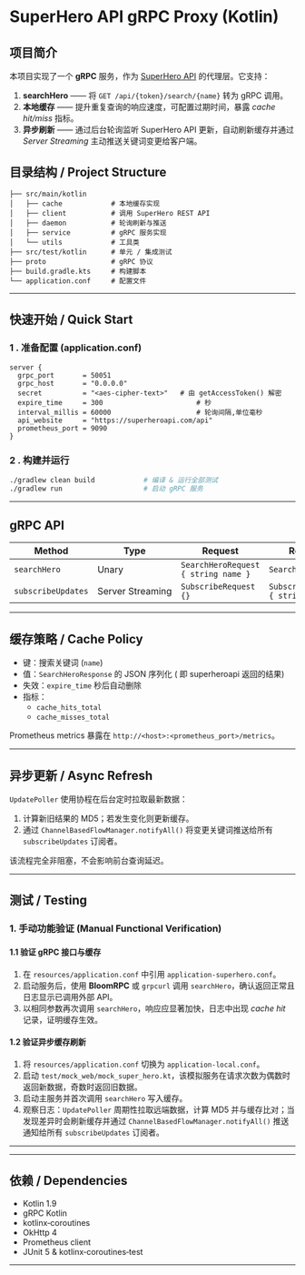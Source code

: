 # SuperHero API gRPC Proxy (Kotlin)

## 项目简介
本项目实现了一个 **gRPC** 服务，作为 [SuperHero API](https://superheroapi.com/) 的代理层。它支持：
1. **searchHero** —— 将 `GET /api/{token}/search/{name}` 转为 gRPC 调用。
2. **本地缓存** —— 提升重复查询的响应速度，可配置过期时间，暴露 *cache hit/miss* 指标。
3. **异步刷新** —— 通过后台轮询监听 SuperHero API 更新，自动刷新缓存并通过 *Server Streaming* 主动推送关键词变更给客户端。



## 目录结构 / Project Structure
```
├── src/main/kotlin
│   ├── cache            # 本地缓存实现
│   ├── client           # 调用 SuperHero REST API
│   ├── daemon           # 轮询刷新与推送
│   ├── service          # gRPC 服务实现
│   └── utils            # 工具类
├── src/test/kotlin      # 单元 / 集成测试
├── proto                # gRPC 协议
├── build.gradle.kts     # 构建脚本
└── application.conf     # 配置文件
```

---

## 快速开始 / Quick Start
### 1 . 准备配置 (application.conf)
```hocon
server {
  grpc_port       = 50051
  grpc_host       = "0.0.0.0"
  secret          = "<aes‑cipher‑text>"   # 由 getAccessToken() 解密
  expire_time     = 300                       # 秒
  interval_millis = 60000                     # 轮询间隔,单位毫秒
  api_website     = "https://superheroapi.com/api"
  prometheus_port = 9090
}
```

### 2 . 构建并运行
```bash
./gradlew clean build            # 编译 & 运行全部测试
./gradlew run                    # 启动 gRPC 服务
```

---

## gRPC API
| Method | Type | Request | Response |
|--------|------|---------|----------|
| `searchHero` | Unary | `SearchHeroRequest { string name }` | `SearchHeroResponse` |
| `subscribeUpdates` | Server Streaming | `SubscribeRequest {}` | `SubscribeResponse { string keyword }` |

---

## 缓存策略 / Cache Policy
* 键：搜索关键词 (`name`)
* 值：`SearchHeroResponse` 的 JSON 序列化 ( 即 superheroapi 返回的结果)
* 失效：`expire_time` 秒后自动删除
* 指标：
    * `cache_hits_total`
    * `cache_misses_total`

Prometheus metrics 暴露在 `http://<host>:<prometheus_port>/metrics`。

---

## 异步更新 / Async Refresh
`UpdatePoller` 使用协程在后台定时拉取最新数据：
1. 计算新旧结果的 MD5；若发生变化则更新缓存。
2. 通过 `ChannelBasedFlowManager.notifyAll()` 将变更关键词推送给所有 `subscribeUpdates` 订阅者。

该流程完全非阻塞，不会影响前台查询延迟。

---

## 测试 / Testing

### 1. 手动功能验证 (Manual Functional Verification)

#### 1.1 验证 gRPC 接口与缓存
1. 在 `resources/application.conf` 中引用 `application-superhero.conf`。
2. 启动服务后，使用 **BloomRPC** 或 `grpcurl` 调用 `searchHero`，确认返回正常且日志显示已调用外部 API。
3. 以相同参数再次调用 `searchHero`，响应应显著加快，日志中出现 *cache hit* 记录，证明缓存生效。

#### 1.2 验证异步缓存刷新
1. 将 `resources/application.conf` 切换为 `application-local.conf`。
2. 启动 `test/mock_web/mock_super_hero.kt`，该模拟服务在请求次数为偶数时返回新数据，奇数时返回旧数据。
3. 启动主服务并首次调用 `searchHero` 写入缓存。
4. 观察日志：`UpdatePoller` 周期性拉取远端数据，计算 MD5 并与缓存比对；当发现差异时会刷新缓存并通过 `ChannelBasedFlowManager.notifyAll()` 推送通知给所有 `subscribeUpdates` 订阅者。

---

---

## 依赖 / Dependencies
* Kotlin 1.9
* gRPC Kotlin
* kotlinx‑coroutines
* OkHttp 4
* Prometheus client
* JUnit 5 & kotlinx‑coroutines‑test

---

